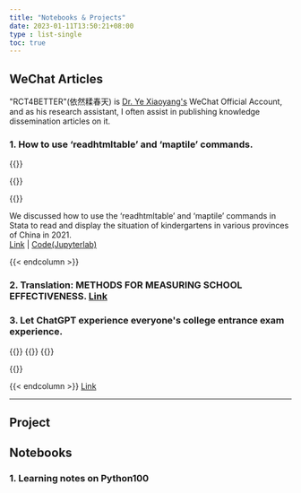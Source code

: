 ```yaml
---
title: "Notebooks & Projects"
date: 2023-01-11T13:50:21+08:00
type : list-single
toc: true
---
```


## WeChat Articles

"RCT4BETTER"(依然糅春天) is [Dr. Ye Xiaoyang's](https://xiaoyangye.github.io/) WeChat Official Account, and as his research assistant, I often assist in publishing knowledge dissemination articles on it.

### 1. How to use ‘readhtmltable’ and ‘maptile’ commands.

{{<columns>}}

{{<figure-a src="/files/wechat/map.jpg" >}}

{{<column>}}

We discussed how to use the ‘readhtmltable’ and ‘maptile’ commands in Stata to read and display the situation of kindergartens in various provinces of China in 2021.   
[Link](https://mp.weixin.qq.com/s/SN2nvE3MEAwWECyYf5aRdg) | [Code(Jupyterlab)](/files/wechat/map.ipynb)

{{< endcolumn >}}

### 2. Translation: METHODS FOR MEASURING SCHOOL EFFECTIVENESS. [Link](https://mp.weixin.qq.com/s/CirHLuFrIg7D5NDTBaEWDw)

### 3. Let ChatGPT experience everyone's college entrance exam experience.

{{<columns>}}
{{<figure-a src="/files/wechat/choice1.jpg" >}}
{{<column>}}

{{<figure-a src="/files/wechat/choice2.jpg" >}}  

{{< endcolumn >}}
[Link](https://mp.weixin.qq.com/s/2yCTfdkfMEbLRbCt6OvIVg)

***

## Project


## Notebooks

### 1. Learning notes on Python100




